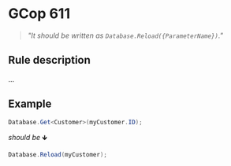 ﻿# GCop 611

> *"It should be written as `Database.Reload({ParameterName})`."*

## Rule description

...

## Example

```csharp
Database.Get<Customer>(myCustomer.ID);
```

*should be* 🡻

```csharp
Database.Reload(myCustomer);
```